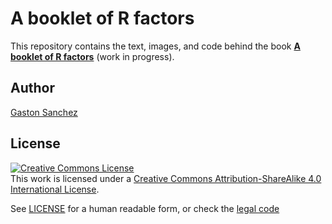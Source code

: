# A booklet of R factors

This repository contains the text, images, and code behind the book __[A booklet of R factors](https://github.com/gastonstat/rfactors/blob/master/rfactors.pdf)__ (work in progress).


## Author

[Gaston Sanchez](http://gastonsanchez.com)


## License

<a rel="license" href="http://creativecommons.org/licenses/by-sa/4.0/"><img alt="Creative Commons License" style="border-width:0" src="https://i.creativecommons.org/l/by-sa/4.0/88x31.png" /></a><br />This work is licensed under a <a rel="license" href="http://creativecommons.org/licenses/by-sa/4.0/">Creative Commons Attribution-ShareAlike 4.0 International License</a>.


See [LICENSE](./LICENSE) for a human readable form, or check the [legal code](https://creativecommons.org/licenses/by-sa/4.0/legalcode)
